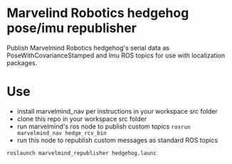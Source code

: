 # Marvelind Robotics hedgehog pose/imu republisher

Publish Marvelmind Robotics hedgehog's serial data as PoseWithCovarianceStamped and Imu ROS topics for use with localization packages.

# Use

- install marvelmind_nav per instructions in your workspace src folder
- clone this repo in your workspace src folder
- run marvelmind's ros node to publish custom topics `rosrun marvelmind_nav hedge_rcv_bin`
- run this node to republish custom messages as standard ROS topics

`roslaunch marvelmind_republisher hedgehog.launc`